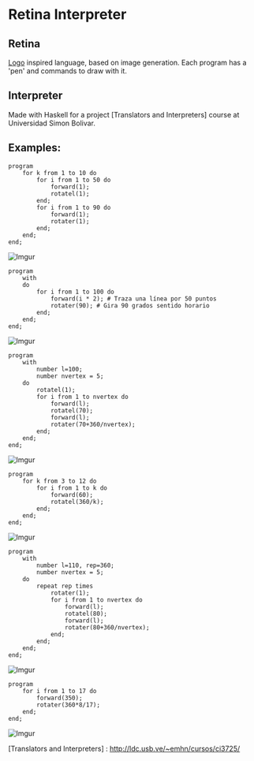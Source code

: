 # Retina Interpreter

## Retina
[Logo] inspired language, based on image generation. Each program has a 'pen' and commands to draw with it.

## Interpreter
Made with Haskell for a project [Translators and Interpreters] course at Universidad Simon Bolivar.

## Examples:
```
program
    for k from 1 to 10 do
        for i from 1 to 50 do
            forward(1);
            rotatel(1);
        end;
        for i from 1 to 90 do
            forward(1);
            rotater(1);
        end;
    end;
end;
```
![Imgur](https://i.imgur.com/fNxmbII.png)



```
program
    with
    do
        for i from 1 to 100 do
            forward(i * 2); # Traza una línea por 50 puntos
            rotater(90); # Gira 90 grados sentido horario
        end;
    end;
end;
```
![Imgur](https://i.imgur.com/emySYZI.png)



```
program
    with
        number l=100;
        number nvertex = 5;
    do
        rotatel(1);
        for i from 1 to nvertex do
            forward(l);
            rotatel(70);
            forward(l);
            rotater(70+360/nvertex);
        end;
    end;
end;
```
![Imgur](https://i.imgur.com/6PXwiqF.png)



```
program
    for k from 3 to 12 do
        for i from 1 to k do
            forward(60);
            rotatel(360/k);
        end;
    end;
end;
```
![Imgur](https://i.imgur.com/07xfa9K.png)



```
program
    with
        number l=110, rep=360;
        number nvertex = 5;
    do
        repeat rep times
            rotater(1);
            for i from 1 to nvertex do
                forward(l);
                rotatel(80);
                forward(l);
                rotater(80+360/nvertex);
            end;
        end;
    end;
end;
```
![Imgur](https://i.imgur.com/z3pxEb5.png)



```
program
    for i from 1 to 17 do
        forward(350);
        rotater(360*8/17);
    end;
end;
```
![Imgur](https://i.imgur.com/biH5Czc.png)


[//]: # (References)

[Logo]: <http://el.media.mit.edu/logo-foundation/what_is_logo/logo_programming.html>
[Translators and Interpreters] : <http://ldc.usb.ve/~emhn/cursos/ci3725/>
